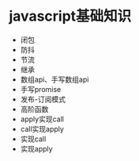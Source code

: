 # javascript基础知识

* 闭包
* 防抖
* 节流
* 继承
* 数组api、手写数组api
* 手写promise
* 发布-订阅模式
* 高阶函数
* apply实现call
* call实现apply
* 实现call
* 实现apply